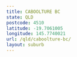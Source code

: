 ```yaml
---
title: CABOOLTURE BC
state: QLD
postcode: 4510
latitude: -19.7061005
longitude: 145.7740021
url: /qld/caboolture-bc/
layout: suburb
---
```

